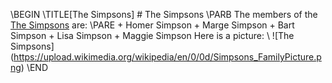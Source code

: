 \BEGIN
	\TITLE[The Simpsons]
	# The Simpsons
	\PARB
		The members of the [The Simpsons](https://en.wikipedia.org/wiki/The_Simpsons) are:
	\PARE
	+ Homer Simpson
	+ Marge Simpson
	+ Bart Simpson
	+ Lisa Simpson
	+ Maggie Simpson
	Here is a picture:
	\\
	![The Simpsons] (https://upload.wikimedia.org/wikipedia/en/0/0d/Simpsons_FamilyPicture.png)
\END

